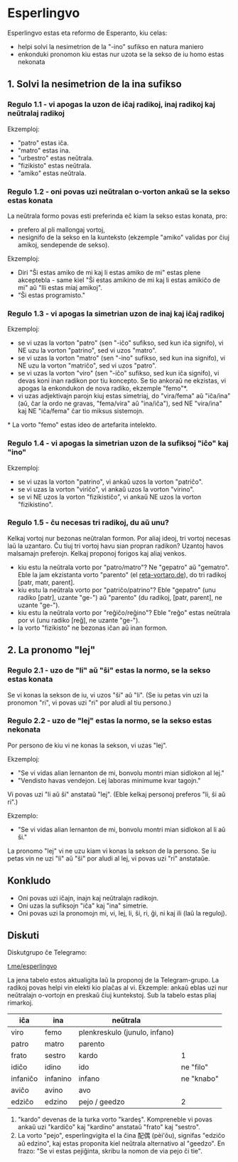 # Esperlingvo

Esperlingvo estas eta reformo de Esperanto, kiu celas:
- helpi solvi la nesimetrion de la "-ino" sufikso en natura maniero
- enkonduki pronomon kiu estas nur uzota se la sekso de iu homo estas nekonata

## 1. Solvi la nesimetrion de la ina sufikso

### Regulo 1.1 - vi apogas la uzon de iĉaj radikoj, inaj radikoj kaj neŭtralaj radikoj
Ekzemploj:
- "patro" estas iĉa.
- "matro" estas ina.
- "urbestro" estas neŭtrala.
- "fizikisto" estas neŭtrala.
- "amiko" estas neŭtrala.

### Regulo 1.2 - oni povas uzi neŭtralan o-vorton ankaŭ se la sekso estas konata
La neŭtrala formo povas esti preferinda eĉ kiam la sekso estas konata, pro:
- prefero al pli mallongaj vortoj,
- nesignifo de la sekso en la kunteksto (ekzemple "amiko" validas por ĉiuj amikoj, sendepende de sekso).

Ekzemploj:
- Diri "Ŝi estas amiko de mi kaj li estas amiko de mi" estas plene akceptebla - same kiel "Ŝi estas amikino de mi kaj li estas amikiĉo de mi" aŭ "Ili estas miaj amikoj".
- "Ŝi estas programisto."

### Regulo 1.3 - vi apogas la simetrian uzon de inaj kaj iĉaj radikoj
Ekzemploj:
- se vi uzas la vorton "patro" (sen "-iĉo" sufikso, sed kun iĉa signifo), vi NE uzu la vorton "patrino", sed vi uzos "matro".
- se vi uzas la vorton "matro" (sen "-ino" sufikso, sed kun ina signifo), vi NE uzu la vorton "matriĉo", sed vi uzos "patro".
- se vi uzas la vorton "viro" (sen "-iĉo" sufikso, sed kun iĉa signifo), vi devas koni inan radikon por tiu koncepto. Se tio ankoraŭ ne ekzistas, vi apogas la enkondukon de nova radiko, ekzemple "femo"*.
- vi uzas adjektivajn parojn kiuj estas simetriaj, do "vira/fema" aŭ "iĉa/ina" (aŭ, ĉar la ordo ne gravas, "fema/vira" aŭ "ina/iĉa"), sed NE "vira/ina" kaj NE "iĉa/fema" ĉar tio miksus sistemojn.

\* La vorto "femo" estas ideo de artefarita intelekto.

### Regulo 1.4 - vi apogas la simetrian uzon de la sufiksoj "iĉo" kaj "ino"
Ekzemploj:
- se vi uzas la vorton "patrino", vi ankaŭ uzos la vorton "patriĉo".
- se vi uzas la vorton "viriĉo", vi ankaŭ uzos la vorton "virino".
- se vi NE uzos la vorton "fizikistiĉo", vi ankaŭ NE uzos la vorton "fizikistino".

### Regulo 1.5 - ĉu necesas tri radikoj, du aŭ unu?
Kelkaj vortoj nur bezonas neŭtralan formon. Por aliaj ideoj, tri vortoj necesas laŭ la uzantaro. Ĉu tiuj tri vortoj havu sian propran radikon? Uzantoj havos malsamajn preferojn. Kelkaj proponoj forigos kaj aliaj venkos.
- kiu estu la neŭtrala vorto por "patro/matro"? Ne "gepatro" aŭ "gematro". Eble la jam ekzistanta vorto "parento" (el [reta-vortaro.de](https://reta-vortaro.de/revo/dlg/index-2m.html#parent1.0o)), do tri radikoj [patr, matr, parent].
- kiu estu la neŭtrala vorto por "patriĉo/patrino"? Eble "gepatro" (unu radiko [patr], uzante "ge-") aŭ "parento" (du radikoj, [patr, parent], ne uzante "ge-").
- kiu estu la neŭtrala vorto por "reĝiĉo/reĝino"? Eble "reĝo" estas neŭtrala por vi (unu radiko [reĝ], ne uzante "ge-").
- la vorto "fizikisto" ne bezonas iĉan aŭ inan formon.

## 2. La pronomo "lej"

### Regulo 2.1 - uzo de "li" aŭ "ŝi" estas la normo, se la sekso estas konata
Se vi konas la sekson de iu, vi uzos "ŝi" aŭ "li". (Se iu petas vin uzi la pronomon "ri", vi povas uzi "ri" por aludi al tiu persono.)

### Regulo 2.2 - uzo de "lej" estas la normo, se la sekso estas nekonata
Por persono de kiu vi ne konas la sekson, vi uzas "lej".

Ekzemploj:
- "Se vi vidas alian lernanton de mi, bonvolu montri mian sidlokon al lej."
- "Vendisto havas vendejon. Lej laboras minimume kvar tagojn."

Vi povas uzi "li aŭ ŝi" anstataŭ "lej". (Eble kelkaj personoj preferos "li, ŝi aŭ ri".)

Ekzemplo:
- "Se vi vidas alian lernanton de mi, bonvolu montri mian sidlokon al li aŭ ŝi."

La pronomo "lej" vi ne uzu kiam vi konas la sekson de la persono. Se iu petas vin ne uzi "li" aŭ "ŝi" por aludi al lej, vi povas uzi "ri" anstataŭe.

## Konkludo
- Oni povas uzi iĉajn, inajn kaj neŭtralajn radikojn.
- Oni uzas la sufiksojn "iĉa" kaj "ina" simetrie.
- Oni povas uzi la pronomojn mi, vi, lej, li, ŝi, ri, ĝi, ni kaj ili (laŭ la reguloj).

## Diskuti

Diskutgrupo ĉe Telegramo:

[t.me/esperlingvo](https://t.me/esperlingvo)

La jena tabelo estos aktualigita laŭ la proponoj de la Telegram-grupo. La radikoj povas helpi vin elekti kio plaĉas al vi. Ekzemple: ankaŭ eblas uzi nur neŭtralajn o-vortojn en preskaŭ ĉiuj kuntekstoj. Sub la tabelo estas pliaj rimarkoj.

| iĉa | ina | neŭtrala | |
| --- | --- | -------- | --- |
| viro | femo | plenkreskulo (junulo, infano) | |
| patro | matro | parento | |
| frato | sestro | kardo | 1 |
| idiĉo | idino | ido | ne "filo" |
| infaniĉo | infanino | infano | ne "knabo" |
| aviĉo | avino | avo | |
| edziĉo | edzino | pejo / geedzo | 2 |

1. "kardo" devenas de la turka vorto "kardeş". Kompreneble vi povas ankaŭ uzi "kardiĉo" kaj "kardino" anstataŭ "frato" kaj "sestro".
2. La vorto "pejo", esperlingvigita el la ĉina 配偶 (pèi'ǒu), signifas "edziĉo aŭ edzino", kaj estas proponita kiel neŭtrala alternativo al "geedzo". En frazo: "Se vi estas pejiĝinta, skribu la nomon de via pejo ĉi tie".
